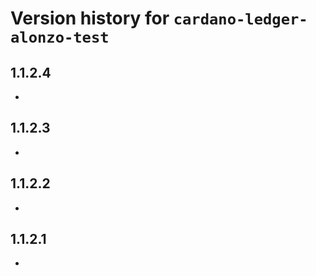 # Version history for `cardano-ledger-alonzo-test`

## 1.1.2.4

*

## 1.1.2.3

*

## 1.1.2.2

*

## 1.1.2.1

*

